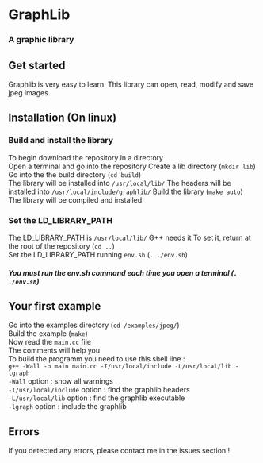 # GraphLib
### A graphic library

## Get started
Graphlib is very easy to learn. This library can open, read, modify and save jpeg images.

## Installation (On linux)
### Build and install the library
To begin download the repository in a directory  
Open a terminal and go into the repository
Create a lib directory (`mkdir lib`)  
Go into the the build directory (`cd build`)  
The library will be installed into `/usr/local/lib/`
The headers will be installed into `/usr/local/include/graphlib/`
Build the library (`make auto`)  
The library will be compiled and installed  

### Set the LD_LIBRARY_PATH
The LD_LIBRARY_PATH is `/usr/local/lib/`
G++ needs it
To set it, return at the root of the repository (`cd ..`)  
Set the LD_LIBRARY_PATH running `env.sh` (`. ./env.sh`)  
##### You must run the env.sh command each time you open a terminal (`. ./env.sh`)

## Your first example
Go into the examples directory (`cd /examples/jpeg/`)  
Build the example (`make`)  
Now read the `main.cc` file  
The comments will help you  
To build the programm you need to use this shell line :  
`g++ -Wall -o main main.cc -I/usr/local/include -L/usr/local/lib -lgraph`  
`-Wall` option : show all warnings  
`-I/usr/local/include` option : find the graphlib headers  
`-L/usr/local/lib` option : find the graphlib executable  
`-lgraph` option : include the graphlib

## Errors
If you detected any errors, please contact me in the issues section !
